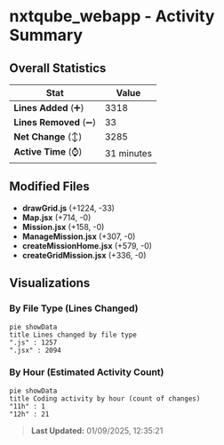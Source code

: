 # nxtqube_webapp - Activity Summary 

## Overall Statistics

| Stat                   | Value                                                             |
| ---------------------- | ----------------------------------------------------------------- |
| **Lines Added** (➕)   | 3318                                          |
| **Lines Removed** (➖) | 33                                        |
| **Net Change** (↕)    | 3285                |
| **Active Time** (⌚)   | 31 minutes |


## Modified Files
- **drawGrid.js** (+1224, -33)
- **Map.jsx** (+714, -0)
- **Mission.jsx** (+158, -0)
- **ManageMission.jsx** (+307, -0)
- **createMissionHome.jsx** (+579, -0)
- **createGridMission.jsx** (+336, -0)

## Visualizations

### By File Type (Lines Changed)

```mermaid
pie showData
title Lines changed by file type
".js" : 1257
".jsx" : 2094
```

### By Hour (Estimated Activity Count)

```mermaid
pie showData
title Coding activity by hour (count of changes)
"11h" : 1
"12h" : 21
```


> **Last Updated:** 01/09/2025, 12:35:21